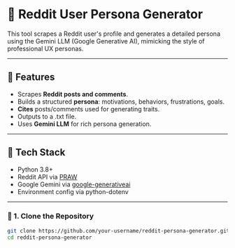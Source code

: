 # 🧠 Reddit User Persona Generator

This tool scrapes a Reddit user's profile and generates a detailed persona using the Gemini LLM (Google Generative AI), mimicking the style of professional UX personas.

---

## 📌 Features

- Scrapes **Reddit posts and comments**.
- Builds a structured **persona**: motivations, behaviors, frustrations, goals.
- **Cites** posts/comments used for generating traits.
- Outputs to a .txt file.
- Uses **Gemini LLM** for rich persona generation.

---

## 🔧 Tech Stack

- Python 3.8+
- Reddit API via [PRAW](https://praw.readthedocs.io)
- Google Gemini via [google-generativeai](https://pypi.org/project/google-generativeai/)
- Environment config via python-dotenv

---

### 🔧 1. Clone the Repository

```bash
git clone https://github.com/your-username/reddit-persona-generator.git
cd reddit-persona-generator
